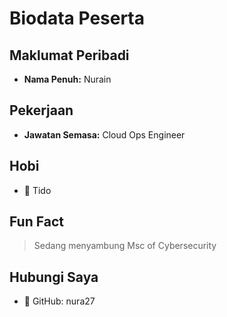 
# Biodata Peserta

## Maklumat Peribadi
- **Nama Penuh:** Nurain

## Pekerjaan
- **Jawatan Semasa:** Cloud Ops Engineer

## Hobi
- 🎯 Tido

## Fun Fact
> Sedang menyambung Msc of Cybersecurity 

## Hubungi Saya
- 🐙 GitHub: nura27